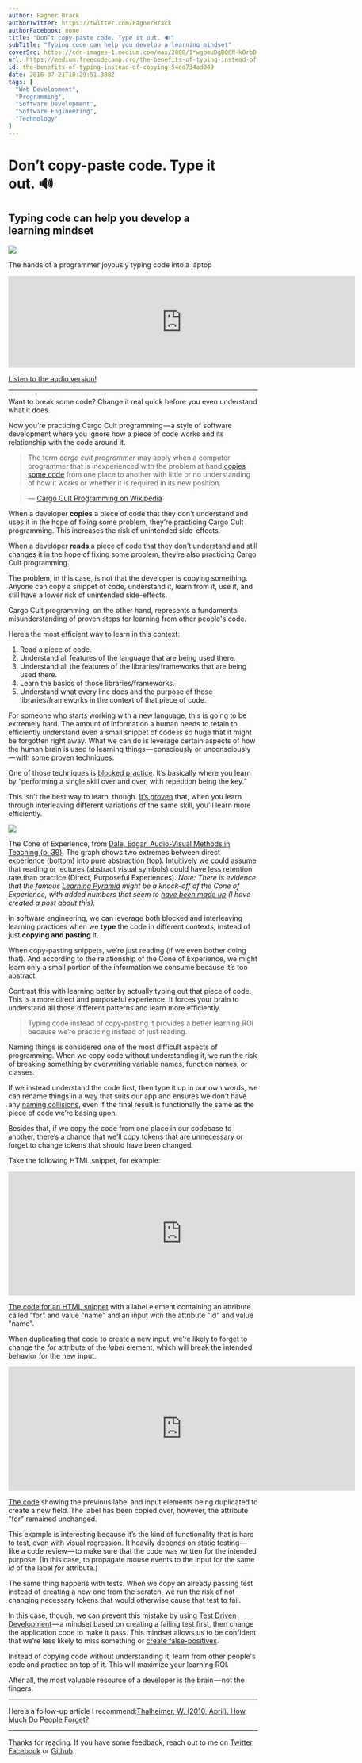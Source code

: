 ```yaml
---
author: Fagner Brack
authorTwitter: https://twitter.com/FagnerBrack
authorFacebook: none
title: "Don’t copy-paste code. Type it out. 🔊"
subTitle: "Typing code can help you develop a learning mindset"
coverSrc: https://cdn-images-1.medium.com/max/2000/1*wgbmuDgBQ6N-kOrbD-qMFA.jpeg
url: https://medium.freecodecamp.org/the-benefits-of-typing-instead-of-copying-54ed734ad849
id: the-benefits-of-typing-instead-of-copying-54ed734ad849
date: 2016-07-21T10:29:51.388Z
tags: [
  "Web Development",
  "Programming",
  "Software Development",
  "Software Engineering",
  "Technology"
]
---
```

# Don’t copy-paste code. Type it out. 🔊

## Typing code can help you develop a learning mindset







![](https://cdn-images-1.medium.com/max/2000/1*wgbmuDgBQ6N-kOrbD-qMFA.jpeg)

The hands of a programmer joyously typing code into a laptop











<iframe data-width="700" data-height="185" width="700" height="185" src="https://medium.freecodecamp.org/media/166f686efb3ca0a5d40a142e67b1f8ee?postId=54ed734ad849" data-media-id="166f686efb3ca0a5d40a142e67b1f8ee" allowfullscreen="" frameborder="0"></iframe>



[Listen to the audio version!](https://play.ht/articles/54ed734ad849)













* * *







Want to break some code? Change it real quick before you even understand what it does.

Now you’re practicing Cargo Cult programming — a style of software development where you ignore how a piece of code works and its relationship with the code around it.

> The term _cargo cult programmer_ may apply when a computer programmer that is inexperienced with the problem at hand [copies some code](https://en.wikipedia.org/wiki/Copy_and_paste_programming "Copy and paste programming") from one place to another with little or no understanding of how it works or whether it is required in its new position.

> — [Cargo Cult Programming on Wikipedia](https://en.wikipedia.org/wiki/Cargo_cult_programming)

When a developer **copies** a piece of code that they don't understand and uses it in the hope of fixing some problem, they’re practicing Cargo Cult programming. This increases the risk of unintended side-effects.

When a developer **reads** a piece of code that they don't understand and still changes it in the hope of fixing some problem, they’re also practicing Cargo Cult programming.

The problem, in this case, is not that the developer is copying something. Anyone can copy a snippet of code, understand it, learn from it, use it, and still have a lower risk of unintended side-effects.

Cargo Cult programming, on the other hand, represents a fundamental misunderstanding of proven steps for learning from other people's code.

Here’s the most efficient way to learn in this context:

1.  Read a piece of code.
2.  Understand all features of the language that are being used there.
3.  Understand all the features of the libraries/frameworks that are being used there.
4.  Learn the basics of those libraries/frameworks.
5.  Understand what every line does and the purpose of those libraries/frameworks in the context of that piece of code.

For someone who starts working with a new language, this is going to be extremely hard. The amount of information a human needs to retain to efficiently understand even a small snippet of code is so huge that it might be forgotten right away. What we can do is leverage certain aspects of how the human brain is used to learning things — consciously or unconsciously — with some proven techniques.

One of those techniques is [blocked practice](https://psychologywod.com/2013/08/18/blocked-practice-vs-random-practice-shake-things-up-in-your-training-and-in-your-life/). It’s basically where you learn by “performing a single skill over and over, with repetition being the key.”

This isn’t the best way to learn, though. [It’s proven](https://psychologywod.com/2013/08/18/blocked-practice-vs-random-practice-shake-things-up-in-your-training-and-in-your-life/) that, when you learn through interleaving different variations of the same skill, you’ll learn more efficiently.



![](https://cdn-images-1.medium.com/max/1600/1*XLZ9M1R2F2BN-YKpqKm_OQ.jpeg)

The Cone of Experience, from [Dale, Edgar. Audio-Visual Methods in Teaching (p. 39)](http://ocw.metu.edu.tr/file.php/118/dale_audio-visual_20methods_20in_20teaching_1_.pdf). The graph shows two extremes between direct experience (bottom) into pure abstraction (top). Intuitively we could assume that reading or lectures (abstract visual symbols) could have less retention rate than practice (Direct, Purposeful Experiences). _Note: There is evidence that the famous_ [_Learning Pyramid_](https://www.fitnyc.edu/files/pdfs/CET_Pyramid.pdf) _might be a knock-off of the Cone of Experience, with added numbers that seem to_ [_have been made up_](http://www.willatworklearning.com/2006/05/people_remember.html) _(I have created_ [_a post about this_](https://hackernoon.com/the-danger-of-relying-on-abstractions-dfa04a8d553d)_)._



In software engineering, we can leverage both blocked and interleaving learning practices when we **type** the code in different contexts, instead of just **copying and pasting** it.

When copy-pasting snippets, we’re just reading (if we even bother doing that). And according to the relationship of the Cone of Experience, we might learn only a small portion of the information we consume because it’s too abstract.

Contrast this with learning better by actually typing out that piece of code. This is a more direct and purposeful experience. It forces your brain to understand all those different patterns and learn more efficiently.

> Typing code instead of copy-pasting it provides a better learning ROI because we’re practicing instead of just reading.

Naming things is considered one of the most difficult aspects of programming. When we copy code without understanding it, we run the risk of breaking something by overwriting variable names, function names, or classes.

If we instead understand the code first, then type it up in our own words, we can rename things in a way that suits our app and ensures we don’t have any [naming collisions](https://en.wikipedia.org/wiki/Naming_collision), even if the final result is functionally the same as the piece of code we’re basing upon.

Besides that, if we copy the code from one place in our codebase to another, there’s a chance that we’ll copy tokens that are unnecessary or forget to change tokens that should have been changed.

Take the following HTML snippet, for example:





<iframe width="700" height="250" src="https://medium.freecodecamp.org/media/def77f5fd60884c4e6d2d822c9d5b37c?postId=54ed734ad849" data-media-id="def77f5fd60884c4e6d2d822c9d5b37c" allowfullscreen="" frameborder="0"></iframe>



[The code for an HTML snippet](https://gist.github.com/FagnerMartinsBrack/550a6324368f59dc0a7ddea671c00122) with a label element containing an attribute called "for" and value "name" and an input with the attribute "id" and value "name".



When duplicating that code to create a new input, we’re likely to forget to change the _for_ attribute of the _label_ element, which will break the intended behavior for the new input.





<iframe width="700" height="250" src="https://medium.freecodecamp.org/media/b8794c08d0f2e7becc709c4648351cb3?postId=54ed734ad849" data-media-id="b8794c08d0f2e7becc709c4648351cb3" allowfullscreen="" frameborder="0"></iframe>



[The code](https://gist.github.com/FagnerMartinsBrack/89d0ad963563d64868970ae2d8aa8492) showing the previous label and input elements being duplicated to create a new field. The label has been copied over, however, the attribute "for" remained unchanged.



This example is interesting because it’s the kind of functionality that is hard to test, even with visual regression. It heavily depends on static testing — like a code review — to make sure that the code was written for the intended purpose. (In this case, to propagate mouse events to the input for the same _id_ of the label _for_ attribute.)

The same thing happens with tests. When we copy an already passing test instead of creating a new one from the scratch, we run the risk of not changing necessary tokens that would otherwise cause that test to fail.

In this case, though, we can prevent this mistake by using [Test Driven Development](https://medium.com/@fagnerbrack/why-test-driven-development-4fb92d56487c) — a mindset based on creating a failing test first, then change the application code to make it pass. This mindset allows us to be confident that we’re less likely to miss something or [create false-positives](https://medium.com/@fagnerbrack/mocking-can-lean-to-nondeterministic-tests-4ba8aef977a0).

Instead of copying code without understanding it, learn from other people's code and practice on top of it. This will maximize your learning ROI.

After all, the most valuable resource of a developer is the brain — not the fingers.











* * *







Here’s a follow-up article I recommend:[Thalheimer, W. (2010, April). How Much Do People Forget?](http://willthalheimer.typepad.com/files/how-much-do-people-forget-v12-14-2010-2.pdf)











* * *







Thanks for reading. If you have some feedback, reach out to me on [Twitter](https://twitter.com/FagnerBrack), [Facebook](https://www.facebook.com/fagner.brack) or [Github](http://github.com/FagnerMartinsBrack).








